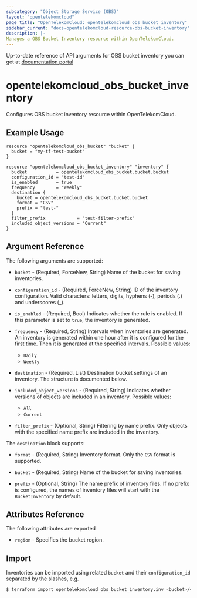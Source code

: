 ```yaml
---
subcategory: "Object Storage Service (OBS)"
layout: "opentelekomcloud"
page_title: "OpenTelekomCloud: opentelekomcloud_obs_bucket_inventory"
sidebar_current: "docs-opentelekomcloud-resource-obs-bucket-inventory"
description: |-
Manages a OBS Bucket Inventory resource within OpenTelekomCloud.
---
```


Up-to-date reference of API arguments for OBS bucket inventory you can get at
[documentation portal](https://docs.otc.t-systems.com/object-storage-service/api-ref/apis/advanced_bucket_settings/configuring_bucket_inventories.html)

# opentelekomcloud_obs_bucket_inventory

Configures OBS bucket inventory resource within OpenTelekomCloud.

## Example Usage

```hcl
resource "opentelekomcloud_obs_bucket" "bucket" {
  bucket = "my-tf-test-bucket"
}

resource "opentelekomcloud_obs_bucket_inventory" "inventory" {
  bucket           = opentelekomcloud_obs_bucket.bucket.bucket
  configuration_id = "test-id"
  is_enabled       = true
  frequency        = "Weekly"
  destination {
    bucket = opentelekomcloud_obs_bucket.bucket.bucket
    format = "CSV"
    prefix = "test-"
  }
  filter_prefix            = "test-filter-prefix"
  included_object_versions = "Current"
}
```

## Argument Reference

The following arguments are supported:

* `bucket` - (Required, ForceNew, String) Name of the bucket for saving inventories.

* `configuration_id` - (Required, ForceNew, String) ID of the inventory configuration. Valid characters: letters, digits, hyphens (-),
  periods (.) and underscores (_).

* `is_enabled` - (Required, Bool) Indicates whether the rule is enabled. If this parameter is set to `true`, the inventory is generated.

* `frequency` - (Required, String) Intervals when inventories are generated.
  An inventory is generated within one hour after it is configured for the first time. Then it is generated at the specified intervals.
  Possible values:
    * `Daily`
    * `Weekly`

* `destination` - (Required, List) Destination bucket settings of an inventory.
  The structure is documented below.

* `included_object_versions` - (Required, String) Indicates whether versions of objects are included in an inventory.
  Possible values:
    * `All`
    * `Current`

* `filter_prefix` - (Optional, String) Filtering by name prefix. Only objects with the specified name prefix are included in the inventory.

The `destination` block supports:

* `format` - (Required, String) Inventory format. Only the `CSV` format is supported.

* `bucket` - (Required, String) Name of the bucket for saving inventories.

* `prefix` - (Optional, String) The name prefix of inventory files. If no prefix is configured, the names of inventory files will start with the `BucketInventory` by default.

## Attributes Reference

The following attributes are exported

* `region` - Specifies the bucket region.

## Import

Inventories can be imported using related `bucket` and their `configuration_id` separated by the slashes, e.g.

```bash
$ terraform import opentelekomcloud_obs_bucket_inventory.inv <bucket>/<configuration_id>
```
